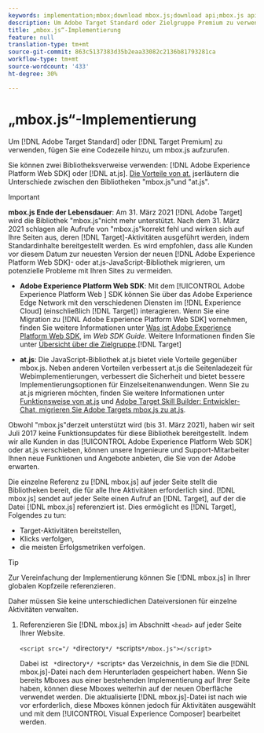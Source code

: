 ```yaml
---
keywords: implementation;mbox;download mbox.js;download api;mbox.js api
description: Um Adobe Target Standard oder Zielgruppe Premium zu verwenden, fügen Sie eine Codezeile hinzu, um mbox.js aufzurufen.
title: „mbox.js“-Implementierung
feature: null
translation-type: tm+mt
source-git-commit: 863c5137383d35b2eaa33082c2136b81793281ca
workflow-type: tm+mt
source-wordcount: '433'
ht-degree: 30%

---
```



# „mbox.js“-Implementierung

Um [!DNL Adobe Target Standard] oder [!DNL Target Premium] zu verwenden, fügen Sie eine Codezeile hinzu, um mbox.js aufzurufen.

Sie können zwei Bibliotheksverweise verwenden: [!DNL Adobe Experience Platform Web SDK] oder [!DNL at.js]. [Die Vorteile von at.](/help/c-implementing-target/c-implementing-target-for-client-side-web/t-mbox-download/c-target-atjs-implementation/target-atjs-implementation.md#benefits) jserläutern die Unterschiede zwischen den Bibliotheken &quot;mbox.js&quot;und &quot;at.js&quot;.

>[!IMPORTANT]
>
>**mbox.js Ende der Lebensdauer**: Am 31. März 2021  [!DNL Adobe Target] wird die Bibliothek &quot;mbox.js&quot;nicht mehr unterstützt. Nach dem 31. März 2021 schlagen alle Aufrufe von &quot;mbox.js&quot;korrekt fehl und wirken sich auf Ihre Seiten aus, deren [!DNL Target]-Aktivitäten ausgeführt werden, indem Standardinhalte bereitgestellt werden. Es wird empfohlen, dass alle Kunden vor diesem Datum zur neuesten Version der neuen [!DNL Adobe Experience Platform Web SDK]- oder at.js-JavaScript-Bibliothek migrieren, um potenzielle Probleme mit Ihren Sites zu vermeiden.
>
>* **Adobe Experience Platform Web SDK**: Mit dem  [!UICONTROL Adobe Experience Platform Web ] SDK können Sie über das Adobe Experience Edge Network mit den verschiedenen Diensten im  [!DNL Experience Cloud] (einschließlich  [!DNL Target]) interagieren. Wenn Sie eine Migration zu [!DNL Adobe Experience Platform Web SDK] vornehmen, finden Sie weitere Informationen unter [Was ist Adobe Experience Platform Web SDK](https://experienceleague.adobe.com/docs/experience-platform/edge/home.html), im *Web SDK Guide*. Weitere Informationen finden Sie unter [Übersicht über die Zielgruppe](https://experienceleague.adobe.com/docs/experience-platform/edge/personalization/adobe-target/target-overview.html).[!DNL Target]
   >
   >
* **at.js**: Die JavaScript-Bibliothek at.js bietet viele Vorteile gegenüber mbox.js. Neben anderen Vorteilen verbessert at.js die Seitenladezeit für Webimplementierungen, verbessert die Sicherheit und bietet bessere Implementierungsoptionen für Einzelseitenanwendungen. Wenn Sie zu at.js migrieren möchten, finden Sie weitere Informationen unter [Funktionsweise von at.js](/help/c-implementing-target/c-implementing-target-for-client-side-web/c-how-atjs-works/how-atjs-works.md) und [Adobe Target Skill Builder: Entwickler-Chat, migrieren Sie Adobe Targets mbox.js zu at.js](https://seminars.adobeconnect.com/ptdo6mfo6qn6/?proto=true).
>
>
Obwohl &quot;mbox.js&quot;derzeit unterstützt wird (bis 31. März 2021), haben wir seit Juli 2017 keine Funktionsupdates für diese Bibliothek bereitgestellt. Indem wir alle Kunden in das [!UICONTROL Adobe Experience Platform Web SDK] oder at.js verschieben, können unsere Ingenieure und Support-Mitarbeiter Ihnen neue Funktionen und Angebote anbieten, die Sie von der Adobe erwarten.

Die einzelne Referenz zu [!DNL mbox.js] auf jeder Seite stellt die Bibliotheken bereit, die für alle Ihre Aktivitäten erforderlich sind. [!DNL mbox.js] sendet auf jeder Seite einen Aufruf an [!DNL Target], auf der die Datei [!DNL mbox.js] referenziert ist. Dies ermöglicht es [!DNL Target], Folgendes zu tun:

* Target-Aktivitäten bereitstellen,
* Klicks verfolgen,
* die meisten Erfolgsmetriken verfolgen.

>[!TIP]
>
>Zur Vereinfachung der Implementierung können Sie [!DNL mbox.js] in Ihrer globalen Kopfzeile referenzieren.

Daher müssen Sie keine unterschiedlichen Dateiversionen für einzelne Aktivitäten verwalten.

1. Referenzieren Sie [!DNL mbox.js] im Abschnitt `<head>` auf jeder Seite Ihrer Website.

   `<script src="/ *`directory`*/ *`scripts`*/mbox.js"></script>`

   Dabei ist ` *`directory`*/ *`scripts`*` das Verzeichnis, in dem Sie die [!DNL mbox.js]-Datei nach dem Herunterladen gespeichert haben.
Wenn Sie bereits Mboxes aus einer bestehenden Implementierung auf Ihrer Seite haben, können diese Mboxes weiterhin auf der neuen Oberfläche verwendet werden. Die aktualisierte [!DNL mbox.js]-Datei ist nach wie vor erforderlich, diese Mboxes können jedoch für Aktivitäten ausgewählt und mit dem [!UICONTROL Visual Experience Composer] bearbeitet werden.